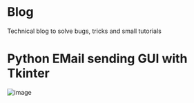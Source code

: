 # Blog
Technical blog to solve bugs, tricks and small tutorials



# Python EMail sending GUI with Tkinter
![image](https://user-images.githubusercontent.com/49392224/81007429-cf149200-8e6e-11ea-8665-e68c1312e26c.png)
